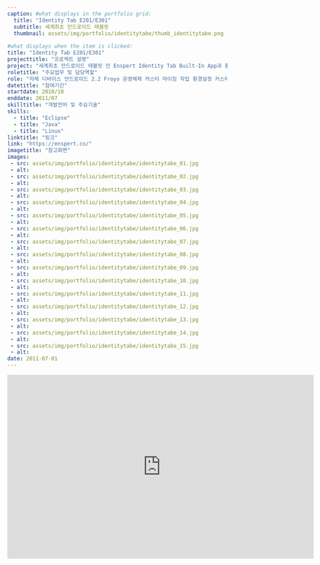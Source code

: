 ```yaml
---
caption: #what displays in the portfolio grid:
  title: "Identity Tab E201/E301"
  subtitle: 세계최초 안드로이드 태블릿
  thumbnail: assets/img/portfolio/identitytabe/thumb_identitytabe.png
  
#what displays when the item is clicked:
title: "Identity Tab E201/E301"
projecttitle: "프로젝트 설명"
project: "세계최초 안드로이드 태블릿 인 Enspert Identity Tab Built-In App과 환경설정 커스터 마이징 작업"
roletitle: "주요업무 및 담당역할"
role: "자체 디바이스 안드로이드 2.2 Froyo 운영체제 커스터 마이징 작업 환경설정 커스터 마이징<br>시계, 카메라, 탐색기, Launcher 커스터 마이징<br>기타 Built-In App 커스터 마이징<br>안드로이드 OS 프레임워크 버그 수정 및 커스터 마이징"
datetitle: "참여기간"
startdate: 2010/10
enddate: 2011/07
skilltitle: "개발언어 및 주요기술"
skills:
  - title: "Eclipse"
  - title: "Java"
  - title: "Linux"
linktitle: "링크"
link: "https://enspert.co/"
imagetitle: "참고화면"
images:
 - src: assets/img/portfolio/identitytabe/identitytabe_01.jpg
 - alt: 
 - src: assets/img/portfolio/identitytabe/identitytabe_02.jpg
 - alt: 
 - src: assets/img/portfolio/identitytabe/identitytabe_03.jpg
 - alt: 
 - src: assets/img/portfolio/identitytabe/identitytabe_04.jpg
 - alt: 
 - src: assets/img/portfolio/identitytabe/identitytabe_05.jpg
 - alt: 
 - src: assets/img/portfolio/identitytabe/identitytabe_06.jpg
 - alt: 
 - src: assets/img/portfolio/identitytabe/identitytabe_07.jpg
 - alt: 
 - src: assets/img/portfolio/identitytabe/identitytabe_08.jpg
 - alt: 
 - src: assets/img/portfolio/identitytabe/identitytabe_09.jpg
 - alt: 
 - src: assets/img/portfolio/identitytabe/identitytabe_10.jpg
 - alt: 
 - src: assets/img/portfolio/identitytabe/identitytabe_11.jpg
 - alt: 
 - src: assets/img/portfolio/identitytabe/identitytabe_12.jpg
 - alt: 
 - src: assets/img/portfolio/identitytabe/identitytabe_13.jpg
 - alt: 
 - src: assets/img/portfolio/identitytabe/identitytabe_14.jpg
 - alt: 
 - src: assets/img/portfolio/identitytabe/identitytabe_15.jpg
 - alt: 
date: 2011-07-01
---
```

<center>
<iframe width="700" height="420" src="https://www.youtube.com/embed/mfsEDtkD5nA" title="YouTube video player" frameborder="0" allow="accelerometer; autoplay; clipboard-write; encrypted-media; gyroscope; picture-in-picture; web-share" allowfullscreen></iframe>
</center>